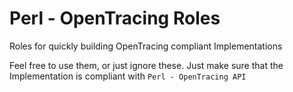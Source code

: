 # Perl - OpenTracing Roles

Roles for quickly building OpenTracing compliant Implementations

Feel free to use them, or just ignore these. Just make sure that the
Implementation is compliant with `Perl - OpenTracing API`
